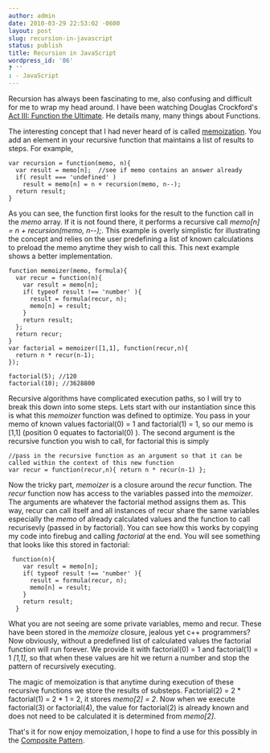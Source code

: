 ```yaml
---
author: admin
date: 2010-03-29 22:53:02 -0600
layout: post
slug: recursion-in-javascript
status: publish
title: Recursion in JavaScript
wordpress_id: '86'
? ''
: - JavaScript
---
```


Recursion has always been fascinating to me, also confusing and difficult for me to wrap my head around.  I have been watching Douglas Crockford's <a href="http://developer.yahoo.com/yui/theater/video.php?v=crockonjs-3">Act III: Function the Ultimate</a>.  He details many, many things about Functions.

The interesting concept that I had never heard of is called <a href="http://en.wikipedia.org/wiki/Memoization">memoization</a>.  You add an element in your recursive function that maintains a list of results to steps.  For example,


    var recursion = function(memo, n){
      var result = memo[n];  //see if memo contains an answer already
      if( result === 'undefined' )
        result = memo[n] = n + recursion(memo, n--);
      return result;
    }

As you can see, the function first looks for the result to the function call in the <em>memo</em> array.  If it is not found there, it performs a recursive call <em>memo[n] = n + recursion(memo, n--);</em>.  This example is overly simplistic for illustrating the concept and relies on the user predefining a list of known calculations to preload the memo anytime they wish to call this.  This next example shows a better implementation.


    function memoizer(memo, formula){
      var recur = function(n){
        var result = memo[n];
        if( typeof result !== 'number' ){
          result = formula(recur, n);
          memo[n] = result;
        }
        return result;
      };
      return recur;
    }
    var factorial = memoizer([1,1], function(recur,n){
      return n * recur(n-1);
    });

    factorial(5); //120
    factorial(10); //3628800

Recursive algorithms have complicated execution paths, so I will try to break this down into some steps.  Lets start with our instantiation since this is what this <em>memoizer</em> function was defined to optimize.  You pass in your memo of known values factorial(0) = 1 and factorial(1) = 1, so our memo is [1,1] (position 0 equates to factorial(0) ).  The second argument is the recursive function you wish to call, for factorial this is simply

    //pass in the recursive function as an argument so that it can be called within the context of this new function
    var recur = function(recur,n){ return n * recur(n-1) };

Now the tricky part, <em>memoizer</em> is a closure around the <em>recur</em> function.  The <em>recur</em> function now has access to the variables passed into the <em>memoizer</em>.  The arguments are whatever the factorial method assigns them as.  This way, recur can call itself and all instances of recur share the same variables especially the <em>memo</em> of already calculated values and the function to call recurisevly (passed in by factorial).  You can see how this works by copying my code into firebug and calling <em>factorial</em> at the end.  You will see something that looks like this stored in factorial:

     function(n){
        var result = memo[n];
        if( typeof result !== 'number' ){
          result = formula(recur, n);
          memo[n] = result;
        }
        return result;
      }

What you are not seeing are some private variables, memo and recur.  These have been stored in the <em>memoize</em> closure, jealous yet c++ programmers?  Now obviously, without a predefined list of calculated values the factorial function will run forever.  We provide it with factorial(0) = 1 and factorial(1) = 1 <em>[1,1]</em>, so that when these values are hit we return a number and stop the pattern of recursively executing.

The magic of memoization is that anytime during execution of these recursive functions we store the results of substeps.  Factorial(2) = 2 * factorial(1) = 2 * 1 = 2, it stores <em>memo[2] = 2</em>.  Now when we execute factorial(3) or factorial(4), the value for factorial(2) is already known and does not need to be calculated it is determined from <em>memo[2]</em>.

That's it for now enjoy memoization, I hope to find a use for this possibly in the <a href="http://en.wikipedia.org/wiki/Composite_pattern">Composite Pattern</a>.

